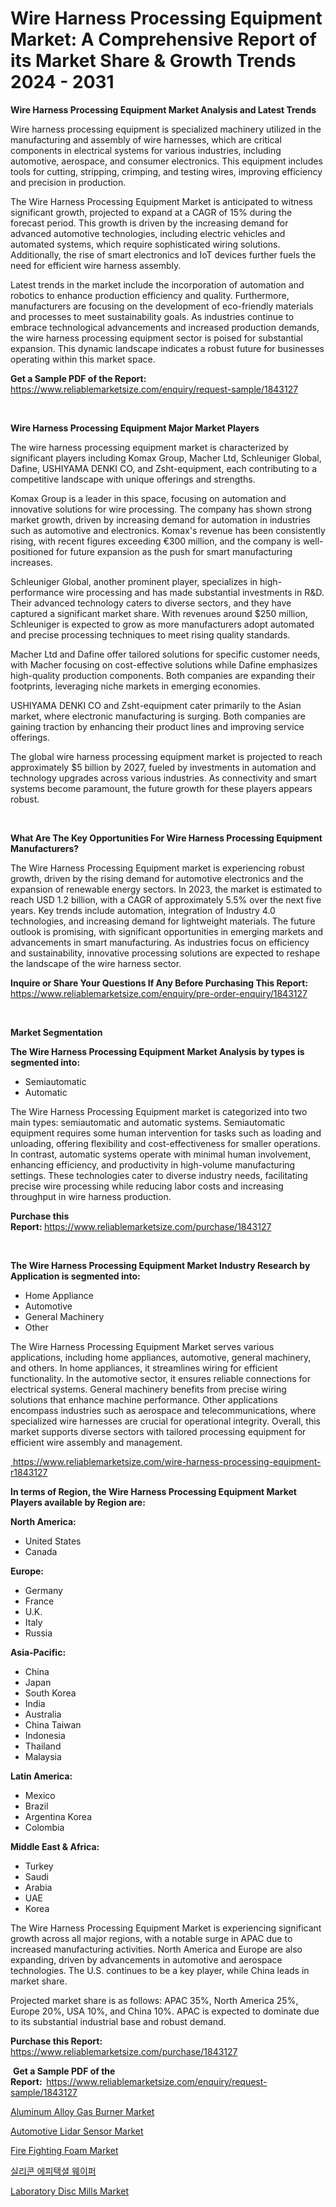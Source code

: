 <p><h1>Wire Harness Processing Equipment Market: A Comprehensive Report of its Market Share & Growth Trends 2024 - 2031</h1></p><p><strong>Wire Harness Processing Equipment Market Analysis and Latest Trends</strong></p>
<p><p>Wire harness processing equipment is specialized machinery utilized in the manufacturing and assembly of wire harnesses, which are critical components in electrical systems for various industries, including automotive, aerospace, and consumer electronics. This equipment includes tools for cutting, stripping, crimping, and testing wires, improving efficiency and precision in production.</p><p>The Wire Harness Processing Equipment Market is anticipated to witness significant growth, projected to expand at a CAGR of 15% during the forecast period. This growth is driven by the increasing demand for advanced automotive technologies, including electric vehicles and automated systems, which require sophisticated wiring solutions. Additionally, the rise of smart electronics and IoT devices further fuels the need for efficient wire harness assembly.</p><p>Latest trends in the market include the incorporation of automation and robotics to enhance production efficiency and quality. Furthermore, manufacturers are focusing on the development of eco-friendly materials and processes to meet sustainability goals. As industries continue to embrace technological advancements and increased production demands, the wire harness processing equipment sector is poised for substantial expansion. This dynamic landscape indicates a robust future for businesses operating within this market space.</p></p>
<p><strong>Get a Sample PDF of the Report:&nbsp;</strong> <a href="https://www.reliablemarketsize.com/enquiry/request-sample/1843127?utm_campaign=1103&utm_medium=2&utm_source=Github&utm_content=ia&utm_term=17102024&utm_id=wire-harness-processing-equipment">https://www.reliablemarketsize.com/enquiry/request-sample/1843127</a></p>
<p>&nbsp;</p>
<p><strong>Wire Harness Processing Equipment Major Market Players</strong></p>
<p><p>The wire harness processing equipment market is characterized by significant players including Komax Group, Macher Ltd, Schleuniger Global, Dafine, USHIYAMA DENKI CO, and Zsht-equipment, each contributing to a competitive landscape with unique offerings and strengths.</p><p>Komax Group is a leader in this space, focusing on automation and innovative solutions for wire processing. The company has shown strong market growth, driven by increasing demand for automation in industries such as automotive and electronics. Komax's revenue has been consistently rising, with recent figures exceeding €300 million, and the company is well-positioned for future expansion as the push for smart manufacturing increases.</p><p>Schleuniger Global, another prominent player, specializes in high-performance wire processing and has made substantial investments in R&D. Their advanced technology caters to diverse sectors, and they have captured a significant market share. With revenues around $250 million, Schleuniger is expected to grow as more manufacturers adopt automated and precise processing techniques to meet rising quality standards.</p><p>Macher Ltd and Dafine offer tailored solutions for specific customer needs, with Macher focusing on cost-effective solutions while Dafine emphasizes high-quality production components. Both companies are expanding their footprints, leveraging niche markets in emerging economies.</p><p>USHIYAMA DENKI CO and Zsht-equipment cater primarily to the Asian market, where electronic manufacturing is surging. Both companies are gaining traction by enhancing their product lines and improving service offerings.</p><p>The global wire harness processing equipment market is projected to reach approximately $5 billion by 2027, fueled by investments in automation and technology upgrades across various industries. As connectivity and smart systems become paramount, the future growth for these players appears robust.</p></p>
<p>&nbsp;</p>
<p><strong>What Are The Key Opportunities For Wire Harness Processing Equipment Manufacturers?</strong></p>
<p><p>The Wire Harness Processing Equipment market is experiencing robust growth, driven by the rising demand for automotive electronics and the expansion of renewable energy sectors. In 2023, the market is estimated to reach USD 1.2 billion, with a CAGR of approximately 5.5% over the next five years. Key trends include automation, integration of Industry 4.0 technologies, and increasing demand for lightweight materials. The future outlook is promising, with significant opportunities in emerging markets and advancements in smart manufacturing. As industries focus on efficiency and sustainability, innovative processing solutions are expected to reshape the landscape of the wire harness sector.</p></p>
<p><strong>Inquire or Share Your Questions If Any Before Purchasing This Report:</strong> <a href="https://www.reliablemarketsize.com/enquiry/pre-order-enquiry/1843127?utm_campaign=1103&utm_medium=2&utm_source=Github&utm_content=ia&utm_term=17102024&utm_id=wire-harness-processing-equipment">https://www.reliablemarketsize.com/enquiry/pre-order-enquiry/1843127</a></p>
<p>&nbsp;</p>
<p><strong>Market Segmentation</strong></p>
<p><strong>The Wire Harness Processing Equipment Market Analysis by types is segmented into:</strong></p>
<p><ul><li>Semiautomatic</li><li>Automatic</li></ul></p>
<p><p>The Wire Harness Processing Equipment market is categorized into two main types: semiautomatic and automatic systems. Semiautomatic equipment requires some human intervention for tasks such as loading and unloading, offering flexibility and cost-effectiveness for smaller operations. In contrast, automatic systems operate with minimal human involvement, enhancing efficiency, and productivity in high-volume manufacturing settings. These technologies cater to diverse industry needs, facilitating precise wire processing while reducing labor costs and increasing throughput in wire harness production.</p></p>
<p><strong>Purchase this Report:&nbsp;</strong><a href="https://www.reliablemarketsize.com/purchase/1843127?utm_campaign=1103&utm_medium=2&utm_source=Github&utm_content=ia&utm_term=17102024&utm_id=wire-harness-processing-equipment">https://www.reliablemarketsize.com/purchase/1843127</a></p>
<p>&nbsp;</p>
<p><strong>The Wire Harness Processing Equipment Market Industry Research by Application is segmented into:</strong></p>
<p><ul><li>Home Appliance</li><li>Automotive</li><li>General Machinery</li><li>Other</li></ul></p>
<p><p>The Wire Harness Processing Equipment Market serves various applications, including home appliances, automotive, general machinery, and others. In home appliances, it streamlines wiring for efficient functionality. In the automotive sector, it ensures reliable connections for electrical systems. General machinery benefits from precise wiring solutions that enhance machine performance. Other applications encompass industries such as aerospace and telecommunications, where specialized wire harnesses are crucial for operational integrity. Overall, this market supports diverse sectors with tailored processing equipment for efficient wire assembly and management.</p></p>
<p><a href="https://www.reliablemarketsize.com/wire-harness-processing-equipment-r1843127?utm_campaign=1103&utm_medium=2&utm_source=Github&utm_content=ia&utm_term=17102024&utm_id=wire-harness-processing-equipment">&nbsp;https://www.reliablemarketsize.com/wire-harness-processing-equipment-r1843127</a></p>
<p><strong>In terms of Region, the Wire Harness Processing Equipment Market Players available by Region are:</strong></p>
<p>
    <p> <strong> North America: </strong>
        <ul>
            <li>United States</li>
            <li>Canada</li>
        </ul>
        </p> 
    <p> <strong> Europe: </strong>
        <ul>
            <li>Germany</li>
            <li>France</li>
            <li>U.K.</li>
            <li>Italy</li>
            <li>Russia</li>
        </ul>
        </p> 
    <p> <strong> Asia-Pacific: </strong>
        <ul>
            <li>China</li>
            <li>Japan</li>
            <li>South Korea</li>
            <li>India</li>
            <li>Australia</li>
            <li>China Taiwan</li>
            <li>Indonesia</li>
            <li>Thailand</li>
            <li>Malaysia</li>
        </ul>
        </p> 
    <p> <strong> Latin America: </strong>
        <ul>
            <li>Mexico</li>
            <li>Brazil</li>
            <li>Argentina Korea</li>
            <li>Colombia</li>
        </ul>
        </p> 
    <p> <strong> Middle East & Africa: </strong>
        <ul>
            <li>Turkey</li>
            <li>Saudi</li>
            <li>Arabia</li>
            <li>UAE</li>
            <li>Korea</li>
        </ul>
    </p>
    </p>
<p><p>The Wire Harness Processing Equipment Market is experiencing significant growth across all major regions, with a notable surge in APAC due to increased manufacturing activities. North America and Europe are also expanding, driven by advancements in automotive and aerospace technologies. The U.S. continues to be a key player, while China leads in market share. </p><p>Projected market share is as follows: APAC 35%, North America 25%, Europe 20%, USA 10%, and China 10%. APAC is expected to dominate due to its substantial industrial base and robust demand.</p></p>
<p><strong>Purchase this Report: </strong><a href="https://www.reliablemarketsize.com/purchase/1843127?utm_campaign=1103&utm_medium=2&utm_source=Github&utm_content=ia&utm_term=17102024&utm_id=wire-harness-processing-equipment">https://www.reliablemarketsize.com/purchase/1843127</a></p>
<p>&nbsp;<strong>Get a Sample PDF of the Report:&nbsp;&nbsp;</strong><a href="https://www.reliablemarketsize.com/enquiry/request-sample/1843127?utm_campaign=1103&utm_medium=2&utm_source=Github&utm_content=ia&utm_term=17102024&utm_id=wire-harness-processing-equipment">https://www.reliablemarketsize.com/enquiry/request-sample/1843127</a></p>
<p><strong></strong></p>
<p><p><a href="https://github.com/carsonlv80bas/Market-Research-Report-List-1/blob/main/aluminum-alloy-gas-burner-market.md?utm_campaign=1103&utm_medium=2&utm_source=Github&utm_content=ia&utm_term=17102024&utm_id=wire-harness-processing-equipment">Aluminum Alloy Gas Burner Market</a></p><p><a href="https://www.linkedin.com/pulse/global-perspectives-automotive-lidar-sensor-market-trends-vco7f?utm_campaign=1103&utm_medium=2&utm_source=Github&utm_content=ia&utm_term=17102024&utm_id=wire-harness-processing-equipment">Automotive Lidar Sensor Market</a></p><p><a href="https://www.linkedin.com/pulse/unlocking-growth-potential-strategic-analysis-fire-fighting-r9jhc?utm_campaign=1103&utm_medium=2&utm_source=Github&utm_content=ia&utm_term=17102024&utm_id=wire-harness-processing-equipment">Fire Fighting Foam Market</a></p><p><a href="https://github.com/sougarounis/Market-Research-Report-List-6/blob/main/166344918828.md?utm_campaign=1103&utm_medium=2&utm_source=Github&utm_content=ia&utm_term=17102024&utm_id=wire-harness-processing-equipment">실리콘 에피택셜 웨이퍼</a></p><p><a href="https://github.com/berna3d1akin/Market-Research-Report-List-1/blob/main/laboratory-disc-mills-market.md?utm_campaign=1103&utm_medium=2&utm_source=Github&utm_content=ia&utm_term=17102024&utm_id=wire-harness-processing-equipment">Laboratory Disc Mills Market</a></p></p>